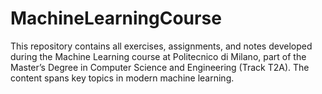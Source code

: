# MachineLearningCourse
This repository contains all exercises, assignments, and notes developed during the Machine Learning course at Politecnico di Milano, part of the Master’s Degree in Computer Science and Engineering (Track T2A).  The content spans key topics in modern machine learning.
